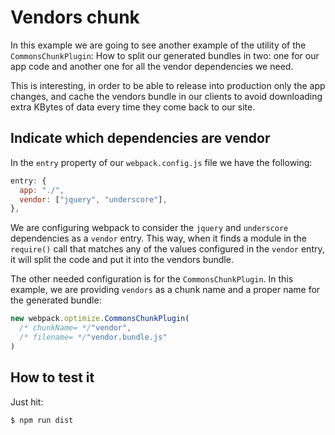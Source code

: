 # Vendors chunk

In this example we are going to see another example of the utility of the `CommonsChunkPlugin`: How to split our generated bundles in two: one for our app code and another one for all the vendor dependencies we need.

This is interesting, in order to be able to release into production only the app changes, and cache the vendors bundle in our clients to avoid downloading extra KBytes of data every time they come back to our site.

## Indicate which dependencies are vendor
In the `entry` property of our `webpack.config.js` file we have the following:
```javascript
entry: {
  app: "./",
  vendor: ["jquery", "underscore"],
},
```
We are configuring webpack to consider the `jquery` and `underscore` dependencies as a `vendor` entry. This way, when it finds a module in the `require()` call that matches any of the values configured in the `vendor` entry, it will split the code and put it into the vendors bundle.

The other needed configuration is for the `CommonsChunkPlugin`. In this example, we are providing `vendors` as a chunk name and a proper name for the generated bundle:
```javascript
new webpack.optimize.CommonsChunkPlugin(
  /* chunkName= */"vendor", 
  /* filename= */"vendor.bundle.js"
)
```

## How to test it
Just hit:
```
$ npm run dist
```
